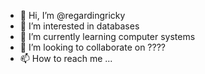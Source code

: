 - 👋 Hi, I’m @regardingricky
- 👀 I’m interested in databases
- 🌱 I’m currently learning computer systems
- 💞️ I’m looking to collaborate on ????
- 📫 How to reach me ...

<!---
regardingricky/regardingricky is a ✨ special ✨ repository because its `README.md` (this file) appears on your GitHub profile.
You can click the Preview link to take a look at your changes.
--->
